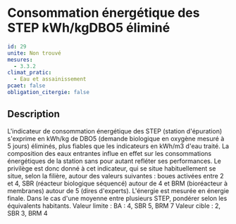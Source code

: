 # Consommation énergétique des STEP kWh/kgDBO5 éliminé
```yaml
id: 29
unite: Non trouvé
mesures:
  - 3.3.2
climat_pratic:
  - Eau et assainissement
pcaet: false
obligation_citergie: false
```
## Description
L'indicateur de consommation énergétique des STEP (station d'épuration) s'exprime en kWh/kg de DBO5 (demande biologique en oxygène mesuré à 5 jours) éliminés, plus fiables que les indicateurs en kWh/m3 d'eau traité. La composition des eaux entrantes influe en effet sur les consommations énergétiques de la station sans pour autant refléter ses performances. Le privilège est donc donné à cet indicateur, qui se situe habituellement se situe, selon la filière, autour des valeurs suivantes : boues activées entre 2 et 4, SBR (réacteur biologique séquencé) autour de 4 et BRM (bioréacteur à membranes) autour de 5 (dires d'experts). L'énergie est mesurée en énergie finale. Dans le cas d'une moyenne entre plusieurs STEP, pondérer selon les équivalents habitants.
Valeur limite : BA : 4, SBR 5, BRM 7 
Valeur cible : 2, SBR 3, BRM 4



